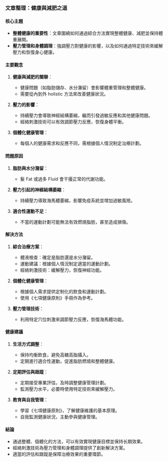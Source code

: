 ### 文章整理：健康與減肥之道

#### 核心主題
- **整體健康的重要性**：文章圍繞如何通過綜合方法實現整體健康、減肥並保持體重展開。
- **壓力管理和身體調理**：強調壓力對健康的影響，以及如何通過特定技術來緩解壓力和恢復身心健康。

#### 主要觀念
1. **健康與減肥的關聯**：
   - 健康問題（如脂肪儲存、水分潴留）會影響體重管理和整體健康。
   - 需要從內到外 holistic 方法來改善健康狀況。

2. **壓力的影響**：
   - 持續壓力會導致神經結構萎縮，繼而引發過敏反應和其他健康問題。
   - 經絡刺激技術可以有效調節壓力反應，恢復身體平衡。

3. **個體化健康管理**：
   - 每個人的健康需求和反應不同，需根據個人情況制定治療計劃。

#### 問題原因
1. **脂肪與水分潴留**：
   - 髮 Fat 或過多 Fluid 會干擾正常的代謝功能。
   
2. **壓力引起的神經結構萎縮**：
   - 持續壓力導致海馬體萎縮，影響免疫系統並增加過敏風險。

3. **適合性運動不足**：
   - 不當的運動計劃可能無法有效燃燒脂肪，甚至造成損傷。

#### 解決方法
1. **綜合治療方案**：
   - 體液檢查：確定是脂肪還是水分潴留。
   - 運動建議：根據個人情況制定適當的運動計劃。
   - 經絡刺激技術：緩解壓力，恢復神經功能。

2. **個體化健康管理**：
   - 根據個人需求提供定制化的飲食和運動計劃。
   - 使用《七項健康原則》手冊作為參考。

3. **壓力管理技術**：
   - 利用特定穴位刺激來調節壓力反應，恢復海馬體功能。

#### 健康建議
1. **生活方式調整**：
   - 保持均衡飲食，避免高糖高脂攝入。
   - 定期進行適合性運動，促進脂肪燃燒和整體健康。

2. **定期評估與跟蹤**：
   - 定期接受專業評估，及時調整健康管理計劃。
   - 監測壓力水平，必要時使用特定技術來緩解壓力。

3. **教育與自我管理**：
   - 學習《七項健康原則》，了解健康維護的基本原理。
   - 自我監測健康狀況，主動參與健康管理。

#### 結論
- 通過整體、個體化的方法，可以有效實現健康目標並保持长期效果。
- 經絡刺激技術為壓力管理和身體調理提供了創新解決方案。
- 適當的評估和跟蹤是保障治療效果的重要環節。